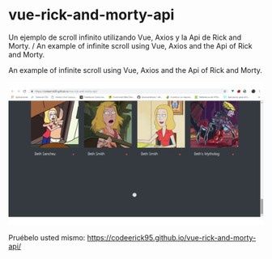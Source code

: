 # vue-rick-and-morty-api
Un ejemplo de scroll infinito utilizando Vue, Axios y la Api de Rick and Morty. / An example of infinite scroll using Vue, Axios and the Api of Rick and Morty.

An example of infinite scroll using Vue, Axios and the Api of Rick and Morty.

![texto cualquiera por si no carga la imagen](https://github.com/codeerick95/vue-rick-and-morty-api/blob/master/images/Rick%20and%20morty%20api.png?raw=true)

Pruébelo usted mismo: https://codeerick95.github.io/vue-rick-and-morty-api/
